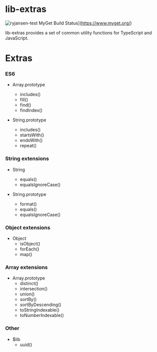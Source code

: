 # lib-extras
![ryjansen-test MyGet Build Status](https://www.myget.org/BuildSource/Badge/ryjansen-test?identifier=cc7dfddd-6806-4b18-b3ec-f2d589023028)](https://www.myget.org/)

lib-extras provides a set of common utility functions for TypeScript and JavaScript.

# Extras

### ES6

* Array.prototype
  * includes()
  * fill()
  * find()
  * findIndex()


* String.prototype
  * includes()
  * startsWith()
  * endsWith()
  * repeat()

### String extensions

* String
  * equals()
  * equalsIgnoreCase()


* String.prototype
  * format()
  * equals()
  * equalsIgnoreCase()

### Object extensions

* Object
  * isObject()
  * forEach()
  * map()

### Array extensions

* Array.prototype
  * distinct()
  * intersection()
  * union()
  * sortBy()
  * sortByDescending()
  * toStringIndexable()
  * toNumberIndexable()
  
### Other

* $lib
  * uuid()

